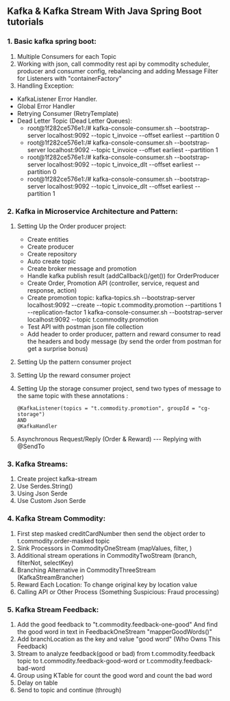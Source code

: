 ## Kafka & Kafka Stream With Java Spring Boot tutorials
### 1. Basic kafka spring boot:
1. Multiple Consumers for each Topic
2.  Working with json, call commodity rest api by commodity scheduler, producer and consumer config, rebalancing and adding Message Filter for Listeners with "containerFactory"
3. Handling Exception:
  * KafkaListener Error Handler.
  * Global Error Handler
  * Retrying Consumer (RetryTemplate)
  * Dead Letter Topic (Dead Letter Queues):
     - root@1f282ce576e1:/# kafka-console-consumer.sh --bootstrap-server localhost:9092 --topic t_invoice --offset earliest --partition 0
     - root@1f282ce576e1:/# kafka-console-consumer.sh --bootstrap-server localhost:9092 --topic t_invoice --offset earliest --partition 1
     - root@1f282ce576e1:/# kafka-console-consumer.sh --bootstrap-server localhost:9092 --topic t_invoice_dlt --offset earliest --partition 0
     - root@1f282ce576e1:/# kafka-console-consumer.sh --bootstrap-server localhost:9092 --topic t_invoice_dlt --offset earliest --partition 1
### 2. Kafka in Microservice Architecture and Pattern:
1. Setting Up the Order producer project:
    * Create entities
    * Create producer
    * Create repository
    * Auto create topic
    * Create broker message and promotion
    * Handle kafka publish result (addCallback()/get()) for OrderProducer
    * Create Order, Promotion API (controller, service, request and response, action)
    * Create promotion topic:
         kafka-topics.sh --bootstrap-server localhost:9092 --create --topic t.commodity.promotion --partitions 1 --replication-factor 1
         kafka-console-consumer.sh --bootstrap-server localhost:9092 --topic t.commodity.promotion
    * Test API with postman json file collection
    * Add header to order producer, pattern and reward consumer to read the headers and body message (by send the order from postman for get a surprise bonus)
   
2. Setting Up the pattern consumer project
3. Setting Up the reward consumer project
4. Setting Up the storage consumer project, send two types of message to the same topic with these annotations :
    ```
    @KafkaListener(topics = "t.commodity.promotion", groupId = "cg-storage")
    AND
    @KafkaHandler
    ```
5. Asynchronous Request/Reply (Order & Reward) --- Replying with @SendTo
### 3. Kafka Streams:
1. Create project kafka-stream
2. Use Serdes.String()
3. Using Json Serde
4. Use Custom Json Serde

### 4. Kafka Stream Commodity:
1. First step masked creditCardNumber then send the object order to t.commodity.order-masked topic
2. Sink Processors in CommodityOneStream (mapValues, filter, )
3. Additional stream operations in CommodityTwoStream (branch, filterNot, selectKey)
4. Branching Alternative in CommodityThreeStream (KafkaStreamBrancher)
5. Reward Each Location: To change original key by location value
6. Calling API or Other Process (Something Suspicious: Fraud processing)

### 5. Kafka Stream Feedback:  
1. Add the good feedback to "t.commodity.feedback-one-good" And find the good word in text in FeedbackOneStream "mapperGoodWords()"
2. Add branchLocation as the key and value "good word" (Who Owns This Feedback)
3. Stream to analyze feedback(good or bad) from t.commodity.feedback topic to t.commodity.feedback-good-word or t.commodity.feedback-bad-word
4. Group using KTable for count the good word and count the bad word
5. Delay on table
6. Send to topic and continue (through)